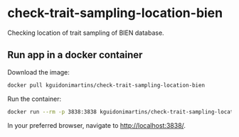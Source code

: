# check-trait-sampling-location-bien

Checking location of trait sampling of BIEN database.

## Run app in a docker container

Download the image:

```bash
docker pull kguidonimartins/check-trait-sampling-location-bien
```

Run the container:

```bash
docker run --rm -p 3838:3838 kguidonimartins/check-trait-sampling-location-bien
```

In your preferred browser, navigate to [http://localhost:3838/](http://localhost:3838/).
